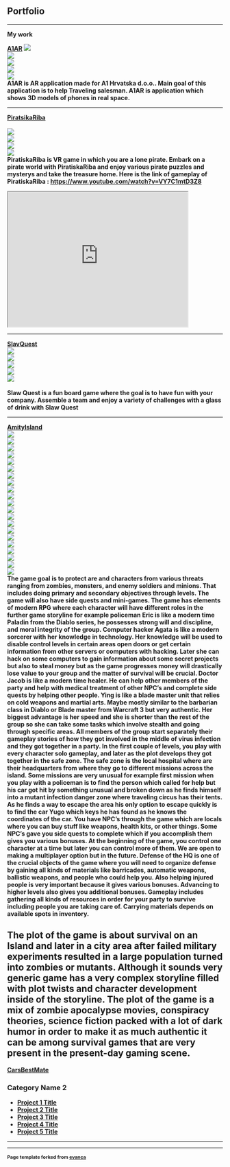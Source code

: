 ## Portfolio

---

<b> My work 

[A1AR](/sample_page)
<img src="images/AR1.jpeg?raw=true"/> <br>
<img src="images/AR2.jpeg?raw=true"/> <br>
<img src="images/AR3.jpeg?raw=true"/> <br>
<img src="images/AR4.jpeg?raw=true"/> <br>
<img src="images/AR5.jpeg?raw=true"/> <br>
A1AR is AR application made for A1 Hrvatska d.o.o.. Main goal of this application is to help Traveling salesman. A1AR is application which shows 3D models of phones in real space.


---
[PiratsikaRiba](/sample_page)<br>                                                
<img src="images/PR1.jpeg?raw=true"/><br>
<img src="images/PR2.jpeg?raw=true"/><br>
<img src="images/PR3.jpeg?raw=true"/><br>
<img src="images/PR4.jpeg?raw=true"/><br>
 PiratiskaRiba is VR game in which you are a lone pirate. Embark on a pirate world with PiratiskaRiba and enjoy various pirate puzzles and mysterys and take the treasure home.
 Here is the link of gameplay of PiratiskaRiba : https://www.youtube.com/watch?v=VY7C1mtD3Z8
<iframe width="420" height="315"
 src="https://www.youtube.com/watch?v=VY7C1mtD3Z8">
</iframe>

---
[SlavQuest](/sample_page)<br>
<img src="images/SQ1.jpeg?raw=true"/><br>
<img src="images/SQ2.jpeg?raw=true"/><br> 
<img src="images/SQ3.jpeg?raw=true"/><br> 
<img src="images/SQ4.jpeg?raw=true"/><br>
<img src="images/SQ5.jpeg?raw=true"/><br>  
 Slaw Quest is a fun board game where the goal is to have fun with your company. Assemble a team and enjoy a variety of challenges with a glass of drink with Slaw Quest

---
[AmityIsland](/sample_page)<br>
<img src="images/AI1.jpeg?raw=true"/><br>
<img src="images/AI2.jpeg?raw=true"/><br>
<img src="images/AI3.jpeg?raw=true"/><br>
<img src="images/AI4.jpeg?raw=true"/><br>
<img src="images/AI5.jpeg?raw=true"/><br>
<img src="images/AI6.jpeg?raw=true"/><br>
<img src="images/AI7.jpeg?raw=true"/><br>
<img src="images/AI8.jpeg?raw=true"/><br>
<img src="images/AI9.jpeg?raw=true"/><br>
<img src="images/AI10.jpeg?raw=true"/><br>
<img src="images/AI11.jpeg?raw=true"/><br>
<img src="images/AI12.jpeg?raw=true"/><br>
<img src="images/AI13.jpeg?raw=true"/><br>
<img src="images/AI14.jpeg?raw=true"/><br>
<img src="images/AI15.jpeg?raw=true"/><br>
<img src="images/AI16.jpeg?raw=true"/><br>
<img src="images/AI17.jpeg?raw=true"/><br>
<img src="images/AI18.jpeg?raw=true"/><br>
<img src="images/AI19.jpeg?raw=true"/><br>
<img src="images/AI20.jpeg?raw=true"/><br>
<img src="images/AI21.jpeg?raw=true"/><br>
 The game goal is to protect are and characters from various threats ranging from zombies, monsters, and enemy soldiers and minions. That includes doing primary and secondary objectives through levels. The game will also have side quests and mini-games. The game has elements of modern RPG where each character will have different roles in the further game storyline for example policeman Eric is like a modern time Paladin from the Diablo series, he possesses strong will and discipline, and moral integrity of the group.  Computer hacker Agata is like a modern sorcerer with her knowledge in technology. Her knowledge will be used to disable control levels in certain areas open doors or get certain information from other servers or computers with hacking. Later she can hack on some computers to gain information about some secret projects but also to steal money but as the game progresses money will drastically lose value to your group and the matter of survival will be crucial.   Doctor Jacob is like a modern time healer. He can help other members of the party and help with medical treatment of other NPC’s and complete side quests by helping other people. Ying is like a blade master unit that relies on cold weapons and martial arts. Maybe mostly similar to the barbarian class in Diablo or Blade master from Warcraft 3 but very authentic. Her biggest advantage is her speed and she is shorter than the rest of the group so she can take some tasks which involve stealth and going through specific areas. All members of the group start separately their gameplay stories of how they got involved in the middle of virus infection and they got together in a party. In the first couple of levels, you play with every character solo gameplay, and later as the plot develops they got together in the safe zone. The safe zone is the local hospital where are their headquarters from where they go to different missions across the island. Some missions are very unusual for example first mission when you play with a policeman is to find the person which called for help but his car got hit by something unusual and broken down as he finds himself into a mutant infection danger zone where traveling circus has their tents. As he finds a way to escape the area his only option to escape quickly is to find the car Yugo which keys he has found as he knows the coordinates of the car. You have NPC’s through the game which are locals where you can buy stuff like weapons, health kits, or other things. Some NPC’s gave you side quests to complete which if you accomplish them gives you various bonuses. At the beginning of the game, you control one character at a time but later you can control more of them. We are open to making a multiplayer option but in the future. Defense of the HQ is one of the crucial objects of the game where you will need to organize defense by gaining all kinds of materials like barricades, automatic weapons, ballistic weapons, and people who could help you. Also helping injured people is very important because it gives various bonuses. Advancing to higher levels also gives you additional bonuses. Gameplay includes gathering all kinds of resources in order for your party to survive including people you are taking care of. Carrying materials depends on available spots in inventory.

The plot of the game is about survival on an Island and later in a city area after failed military experiments resulted in a large population turned into zombies or mutants.  Although it sounds very generic game has a very complex storyline filled with plot twists and character development inside of the storyline. The plot of the game is a mix of zombie apocalypse movies, conspiracy theories, science fiction packed with a lot of dark humor in order to make it as much authentic it can be among survival games that are very present in the present-day gaming scene.
---
[CarsBestMate](/sample_page)<br>
 
### Category Name 2

- [Project 1 Title](http://example.com/)
- [Project 2 Title](http://example.com/)
- [Project 3 Title](http://example.com/)
- [Project 4 Title](http://example.com/)
- [Project 5 Title](http://example.com/)

---




---
<p style="font-size:11px">Page template forked from <a href="https://github.com/evanca/quick-portfolio">evanca</a></p>
<!-- Remove above link if you don't want to attibute -->
